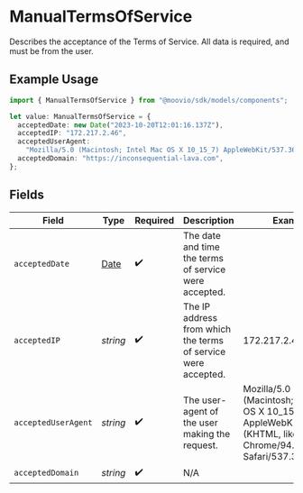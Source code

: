 # ManualTermsOfService

Describes the acceptance of the Terms of Service. All data is required, and must be from the user.

## Example Usage

```typescript
import { ManualTermsOfService } from "@moovio/sdk/models/components";

let value: ManualTermsOfService = {
  acceptedDate: new Date("2023-10-20T12:01:16.137Z"),
  acceptedIP: "172.217.2.46",
  acceptedUserAgent:
    "Mozilla/5.0 (Macintosh; Intel Mac OS X 10_15_7) AppleWebKit/537.36 (KHTML, like Gecko) Chrome/94.0.4606.71 Safari/537.36",
  acceptedDomain: "https://inconsequential-lava.com",
};
```

## Fields

| Field                                                                                                                    | Type                                                                                                                     | Required                                                                                                                 | Description                                                                                                              | Example                                                                                                                  |
| ------------------------------------------------------------------------------------------------------------------------ | ------------------------------------------------------------------------------------------------------------------------ | ------------------------------------------------------------------------------------------------------------------------ | ------------------------------------------------------------------------------------------------------------------------ | ------------------------------------------------------------------------------------------------------------------------ |
| `acceptedDate`                                                                                                           | [Date](https://developer.mozilla.org/en-US/docs/Web/JavaScript/Reference/Global_Objects/Date)                            | :heavy_check_mark:                                                                                                       | The date and time the terms of service were accepted.                                                                    |                                                                                                                          |
| `acceptedIP`                                                                                                             | *string*                                                                                                                 | :heavy_check_mark:                                                                                                       | The IP address from which the terms of service were accepted.                                                            | 172.217.2.46                                                                                                             |
| `acceptedUserAgent`                                                                                                      | *string*                                                                                                                 | :heavy_check_mark:                                                                                                       | The user-agent of the user making the request.                                                                           | Mozilla/5.0 (Macintosh; Intel Mac OS X 10_15_7) AppleWebKit/537.36 (KHTML, like Gecko) Chrome/94.0.4606.71 Safari/537.36 |
| `acceptedDomain`                                                                                                         | *string*                                                                                                                 | :heavy_check_mark:                                                                                                       | N/A                                                                                                                      |                                                                                                                          |